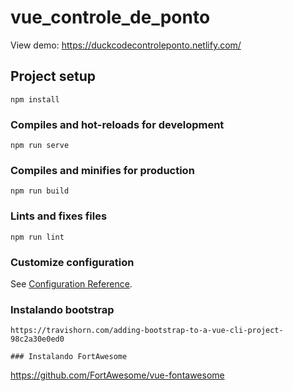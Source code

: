 # vue_controle_de_ponto

View demo: https://duckcodecontroleponto.netlify.com/

## Project setup
```
npm install
```

### Compiles and hot-reloads for development
```
npm run serve
```

### Compiles and minifies for production
```
npm run build
```

### Lints and fixes files
```
npm run lint
```

### Customize configuration
See [Configuration Reference](https://cli.vuejs.org/config/).

### Instalando bootstrap
```
https://travishorn.com/adding-bootstrap-to-a-vue-cli-project-98c2a30e0ed0

### Instalando FortAwesome
```
https://github.com/FortAwesome/vue-fontawesome
